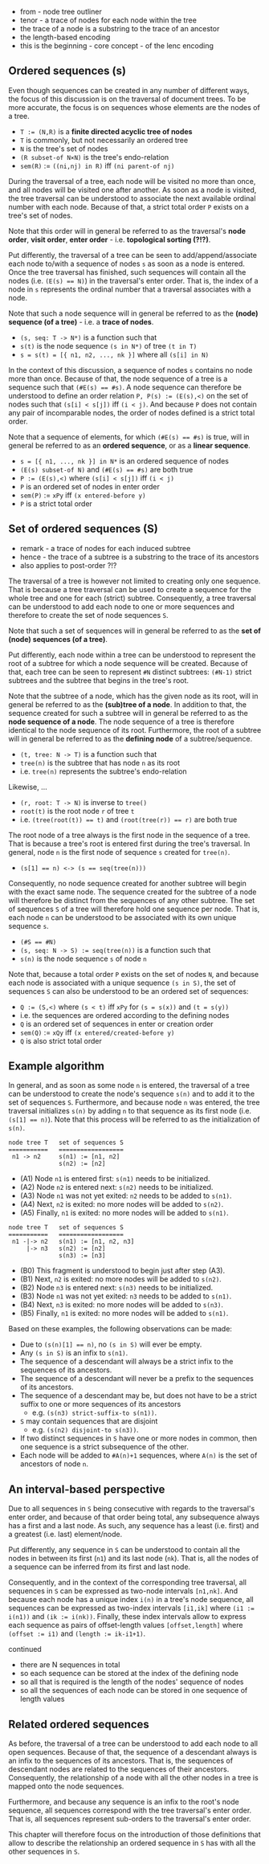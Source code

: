 
* from - node tree outliner
* tenor - a trace of nodes for each node within the tree
* the trace of a node is a substring to the trace of an ancestor
* the length-based encoding
* this is the beginning - core concept - of the lenc encoding

<!-- ======================================================================= -->
## Ordered sequences (s)

Even though sequences can be created in any number of different ways, the focus
of this discussion is on the traversal of document trees. To be more accurate,
the focus is on sequences whose elements are the nodes of a tree.

* `T := (N,R)` is a **finite directed acyclic tree of nodes**
* `T` is commonly, but not necessarily an ordered tree
* `N` is the tree's set of nodes
* `(R subset-of N×N)` is the tree's endo-relation
* `sem(R)` := `((ni,nj) in R)` iff `(ni parent-of nj)`

During the traversal of a tree, each node will be visited no more than once,
and all nodes will be visited one after another. As soon as a node is visited,
the tree traversal can be understood to associate the next available ordinal
number with each node. Because of that, a strict total order `P` exists on a
tree's set of nodes.

Note that this order will in general be referred to as the traversal's **node
order**, **visit order**, **enter order** - i.e. **topological sorting (?!?)**.

Put differently, the traversal of a tree can be seen to add/append/associate
each node to/with a sequence of nodes `s` as soon as a node is entered. Once
the tree traversal has finished, such sequences will contain all the nodes
(i.e. `(E(s) == N)`) in the traversal's enter order. That is, the index of a
node in `s` represents the ordinal number that a traversal associates with a
node.

Note that such a node sequence will in general be referred to as the **(node)
sequence (of a tree)** - i.e. a **trace of nodes**.

* `(s, seq: T -> N*)` is a function such that
* `s(t)` is the node sequence `(s in N*)` of tree `(t in T)`
* `s = s(t) = [{ n1, n2, ..., nk }]` where all `(s[i] in N)`

In the context of this discussion, a sequence of nodes `s` contains no node
more than once. Because of that, the node sequence of a tree is a sequence
such that `(#E(s) == #s)`. A node sequence can therefore be understood to
define an order relation `P, P(s) := (E(s),<)` on the set of nodes such that
`(s[i] < s[j])` iff `(i < j)`. And because `P` does not contain any pair of
incomparable nodes, the order of nodes defined is a strict total order.

Note that a sequence of elements, for which `(#E(s) == #s)` is true, will in
general be referred to as an **ordered sequence**, or as a **linear sequence**.

* `s = [{ n1, ..., nk }] in N*` is an ordered sequence of nodes
* `(E(s) subset-of N)` and `(#E(s) == #s)` are both true
* `P := (E(s),<)` where `(s[i] < s[j])` iff `(i < j)`
* `P` is an ordered set of nodes in enter order
* `sem(P)` := `xPy` iff `(x entered-before y)`
* `P` is a strict total order

<!-- ======================================================================= -->
## Set of ordered sequences (S)

* remark - a trace of nodes for each induced subtree
* hence - the trace of a subtree is a substring to the trace of its ancestors
* also applies to post-order ?!?

The traversal of a tree is however not limited to creating only one sequence.
That is because a tree traversal can be used to create a sequence for the whole
tree and one for each (strict) subtree. Consequently, a tree traversal can be
understood to add each node to one or more sequences and therefore to create
the set of node sequences `S`.

Note that such a set of sequences will in general be referred to as the **set
of (node) sequences (of a tree)**.

Put differently, each node within a tree can be understood to represent the
root of a subtree for which a node sequence will be created. Because of that,
each tree can be seen to represent `#N` distinct subtrees: `(#N-1)` strict
subtrees and the subtree that begins in the tree's root.

Note that the subtree of a node, which has the given node as its root, will
in general be referred to as the **(sub)tree of a node**. In addition to that,
the sequence created for such a subtree will in general be referred to as the
**node sequence of a node**. The node sequence of a tree is therefore identical
to the node sequence of its root. Furthermore, the root of a subtree will in
general be referred to as the **defining node** of a subtree/sequence.

* `(t, tree: N -> T)` is a function such that
* `tree(n)` is the subtree that has node `n` as its root
* i.e. `tree(n)` represents the subtree's endo-relation

Likewise, ...

* `(r, root: T -> N)` is inverse to `tree()`
* `root(t)` is the root node `r` of tree `t`
* i.e. `(tree(root(t)) == t)` and `(root(tree(r)) == r)` are both true

The root node of a tree always is the first node in the sequence of a tree.
That is because a tree's root is entered first during the tree's traversal.
In general, node `n` is the first node of sequence `s` created for `tree(n)`.

*  `(s[1] == n) <-> (s == seq(tree(n)))`

Consequently, no node sequence created for another subtree will begin with the
exact same node. The sequence created for the subtree of a node will therefore
be distinct from the sequences of any other subtree. The set of sequences `S`
of a tree will therefore hold one sequence per node. That is, each node `n`
can be understood to be associated with its own unique sequence `s`.

* `(#S == #N)`
* `(s, seq: N -> S) := seq(tree(n))` is a function such that
* `s(n)` is the node sequence `s` of node `n`

Note that, because a total order `P` exists on the set of nodes `N`, and because
each node is associated with a unique sequence `(s in S)`, the set of sequences
`S` can also be understood to be an ordered set of sequences:

* `Q := (S,<)` where `(s < t)` iff `xPy` for `(s = s(x))` and `(t = s(y))`
* i.e. the sequences are ordered according to the defining nodes
* `Q` is an ordered set of sequences in enter or creation order
* `sem(Q)` := `xQy` iff `(x entered/created-before y)`
* `Q` is also strict total order

<!-- ======================================================================= -->
## Example algorithm

In general, and as soon as some node `n` is entered, the traversal of a tree
can be understood to create the node's sequence `s(n)` and to add it to the
set of sequences `S`. Furthermore, and because node `n` was entered, the tree
traversal initializes `s(n)` by adding `n` to that sequence as its first node
(i.e. `(s[1] == n)`). Note that this process will be referred to as the
initialization of `s(n)`.

```
node tree T   set of sequences S
===========   ==================
 n1 -> n2     s(n1) := [n1, n2]
              s(n2) := [n2]
```

* (A1) Node `n1` is entered first:
  `s(n1)` needs to be initialized.
* (A2) Node `n2` is entered next:
  `s(n2)` needs to be initialized.
* (A3) Node `n1` was not yet exited:
  `n2` needs to be added to `s(n1)`.
* (A4) Next, `n2` is exited:
  no more nodes will be added to `s(n2)`.
* (A5) Finally, `n1` is exited:
  no more nodes will be added to `s(n1)`.

```
node tree T   set of sequences S
===========   ==================
 n1 -|-> n2   s(n1) := [n1, n2, n3]
     |-> n3   s(n2) := [n2]
              s(n3) := [n3]
```

* (B0) This fragment is understood
  to begin just after step (A3).
* (B1) Next, `n2` is exited:
  no more nodes will be added to `s(n2)`.
* (B2) Node `n3` is entered next:
  `s(n3)` needs to be initialized.
* (B3) Node `n1` was not yet exited:
  `n3` needs to be added to `s(n1)`.
* (B4) Next, `n3` is exited:
  no more nodes will be added to `s(n3)`.
* (B5) Finally, `n1` is exited:
  no more nodes will be added to `s(n1)`.

Based on these examples, the following observations can be made:

* Due to `(s(n)[1] == n)`, no `(s in S)` will ever be empty.
* Any `(s in S)` is an infix to `s(n1)`.
* The sequence of a descendant will always be a
  strict infix to the sequences of its ancestors.
* The sequence of a descendant will never be a
  prefix to the sequences of its ancestors.
* The sequence of a descendant may be, but does not have to be
  a strict suffix to one or more sequences of its ancestors
  - e.g. `(s(n3) strict-suffix-to s(n1))`.
* `S` may contain sequences that are disjoint
  - e.g. `(s(n2) disjoint-to s(n3))`.
* If two distinct sequences in `S` have one or more nodes in
  common, then one sequence is a strict subsequence of the other.
* Each node will be added to `#A(n)+1` sequences,
  where `A(n)` is the set of ancestors of node `n`.

<!-- ======================================================================= -->
## An interval-based perspective

Due to all sequences in `S` being consecutive with regards to the traversal's
enter order, and because of that order being total, any subsequence always has
a first and a last node. As such, any sequence has a least (i.e. first) and a
greatest (i.e. last) element/node.

Put differently, any sequence in `S` can be understood to contain all the nodes
in between its first (`n1`) and its last node (`nk`). That is, all the nodes of
a sequence can be inferred from its first and last node.

Consequently, and in the context of the corresponding tree traversal, all
sequences in `S` can be expressed as two-node intervals `[n1,nk]`. And because
each node has a unique index `i(n)` in a tree's node sequence, all sequences
can be expressed as two-index intervals `[i1,ik]` where `(i1 := i(n1))` and
`(ik := i(nk))`. Finally, these index intervals allow to express each sequence
as pairs of offset-length values `[offset,length]` where `(offset := i1)` and
`(length := ik-i1+1)`.

continued
* there are N sequences in total
* so each sequence can be stored at the index of the defining node
* so all that is required is the length of the nodes' sequence of nodes
* so all the sequences of each node can be stored in one sequence of length values

<!-- ======================================================================= -->
## Related ordered sequences

As before, the traversal of a tree can be understood to add each node to all
open sequences. Because of that, the sequence of a descendant always is an infix
to the sequences of its ancestors. That is, the sequences of descendant nodes
are related to the sequences of their ancestors. Consequently, the relationship
of a node with all the other nodes in a tree is mapped onto the node sequences.

Furthermore, and because any sequence is an infix to the root's node sequence,
all sequences correspond with the tree traversal's enter order. That is, all
sequences represent sub-orders to the traversal's enter order.

This chapter will therefore focus on the introduction of those definitions that
allow to describe the relationship an ordered sequence in `S` has with all the
other sequences in `S`.
